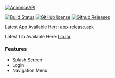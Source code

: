 [![AnnonceAPI](http://annonceapi.cubitux.ca/images/logo-small.jpg)](https://github.com/phenelle/AnnonceAPI/)

[![Build Status](http://annonceapi.cubitux.ca:8080/buildStatus/icon?job=AnnonceAPI)](http://annonceapi.cubitux.ca:8080/job/AnnonceAPI/)
[![GitHub license](https://img.shields.io/badge/license-MIT-blue.svg)](https://raw.githubusercontent.com/phenelle/AnnonceAPI/master/LICENSE.MIT)
[![Github Releases](https://img.shields.io/github/release/phenelle/AnnonceAPI.svg)](https://github.com/phenelle/AnnonceAPI/releases)

Latest App Available Here: 
[app-release.apk](http://annonceapi.cubitux.ca/app-release-unsigned.apk)

Latest Lib Available Here: 
[Lib.jar](http://annonceapi.cubitux.ca/lib.jar)


### Features
* Splash Screen
* Login 
* Navigation Menu
